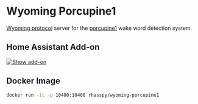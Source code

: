 # Wyoming Porcupine1

[Wyoming protocol](https://github.com/rhasspy/wyoming) server for the [porcupine1](https://github.com/Picovoice/porcupine) wake word detection system.


## Home Assistant Add-on

[![Show add-on](https://my.home-assistant.io/badges/supervisor_addon.svg)](https://my.home-assistant.io/redirect/supervisor_addon/?addon=47701997_porcupine1&repository_url=https%3A%2F%2Fgithub.com%2Frhasspy%2Fhassio-addons)


## Docker Image

``` sh
docker run -it -p 10400:10400 rhasspy/wyoming-porcupine1
```


